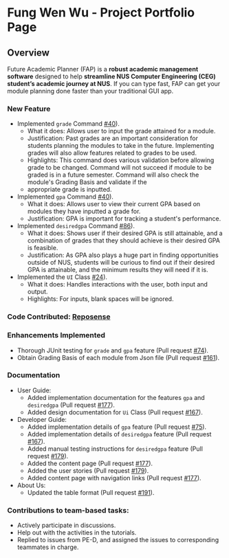 # Fung Wen Wu - Project Portfolio Page

## Overview

Future Academic Planner (FAP) is a **robust academic management software** designed to help **streamline NUS Computer
Engineering (CEG) student’s academic journey at NUS**. If you can type fast, FAP can get your module planning done
faster than your traditional GUI app.

### New Feature

- Implemented `grade` Command [#40](https://github.com/AY2324S2-CS2113-W14-3/tp/pull/40)).
  - What it does: Allows user to input the grade attained for a module.
  - Justification: Past grades are an important consideration for students planning the modules to take in the future. 
  Implementing grades will also allow features related to grades to be used.
  - Highlights: This command does various validation before allowing grade to be changed. Command will not succeed if 
  module to be graded is in a future semester. Command will also check the module's Grading Basis and validate if the 
  - appropriate grade is inputted.
- Implemented `gpa` Command [#40](https://github.com/AY2324S2-CS2113-W14-3/tp/pull/40)).
  - What it does: Allows user to view their current GPA based on modules they have inputted a grade for.
  - Justification: GPA is important for tracking a student's performance.
- Implemented `desiredgpa` Command [#86](https://github.com/AY2324S2-CS2113-W14-3/tp/pull/86)).
    - What it does: Shows user if their desired GPA is still attainable, and a combination of grades that they should 
  achieve is their desired GPA is feasible.
    - Justification: As GPA also plays a huge part in finding opportunities outside of NUS, students will be curious to 
  find out if their desired GPA is attainable, and the minimum results they will need if it is.
- Implemented the `UI` Class [#24](https://github.com/AY2324S2-CS2113-W14-3/tp/pull/24)).
  - What it does: Handles interactions with the user, both input and output.
  - Highlights: For inputs, blank spaces will be ignored.

### Code Contributed: [Reposense](https://nus-cs2113-ay2324s2.github.io/tp-dashboard/?search=fungg0&breakdown=true)

### Enhancements Implemented

- Thorough JUnit testing for `grade` and `gpa` feature (Pull request [#74](https://github.com/AY2324S2-CS2113-W14-3/tp/pull/74)).
- Obtain Grading Basis of each module from Json file (Pull request [#161](https://github.com/AY2324S2-CS2113-W14-3/tp/pull/161)).

### Documentation

- User Guide:
  - Added implementation documentation for the features `gpa` and `desiredgpa` (Pull request [#177](https://github.com/AY2324S2-CS2113-W14-3/tp/pull/177)).
  - Added design documentation for `Ui` Class (Pull request [#167](https://github.com/AY2324S2-CS2113-W14-3/tp/pull/167)).
- Developer Guide:
  - Added implementation details of `gpa` feature (Pull request [#75](https://github.com/AY2324S2-CS2113-W14-3/tp/pull/75)).
  - Added implementation details of `desiredgpa` feature (Pull request [#167](https://github.com/AY2324S2-CS2113-W14-3/tp/pull/167)).
  - Added manual testing instructions for `desiredgpa` feature (Pull request [#179](https://github.com/AY2324S2-CS2113-W14-3/tp/pull/179)).
  - Added the content page (Pull request [#177](https://github.com/AY2324S2-CS2113-W14-3/tp/pull/177)).
  - Added the user stories (Pull request [#179](https://github.com/AY2324S2-CS2113-W14-3/tp/pull/179)).
  - Added content page with navigation links (Pull request [#177](https://github.com/AY2324S2-CS2113-W14-3/tp/pull/177)).
- About Us:
  - Updated the table format (Pull request [#191](https://github.com/AY2324S2-CS2113-W14-3/tp/pull/191)).

### Contributions to team-based tasks:

- Actively participate in discussions.
- Help out with the activities in the tutorials.
- Replied to issues from PE-D, and assigned the issues to corresponding teammates in charge.